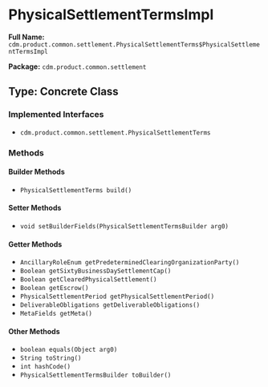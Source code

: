# PhysicalSettlementTermsImpl

**Full Name:** `cdm.product.common.settlement.PhysicalSettlementTerms$PhysicalSettlementTermsImpl`

**Package:** `cdm.product.common.settlement`

## Type: Concrete Class

### Implemented Interfaces

- `cdm.product.common.settlement.PhysicalSettlementTerms`

### Methods

#### Builder Methods

- `PhysicalSettlementTerms build()`

#### Setter Methods

- `void setBuilderFields(PhysicalSettlementTermsBuilder arg0)`

#### Getter Methods

- `AncillaryRoleEnum getPredeterminedClearingOrganizationParty()`
- `Boolean getSixtyBusinessDaySettlementCap()`
- `Boolean getClearedPhysicalSettlement()`
- `Boolean getEscrow()`
- `PhysicalSettlementPeriod getPhysicalSettlementPeriod()`
- `DeliverableObligations getDeliverableObligations()`
- `MetaFields getMeta()`

#### Other Methods

- `boolean equals(Object arg0)`
- `String toString()`
- `int hashCode()`
- `PhysicalSettlementTermsBuilder toBuilder()`

